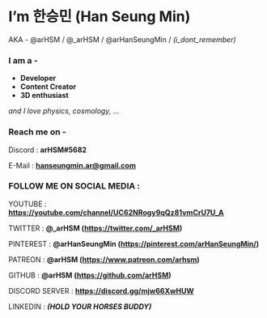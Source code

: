 # I’m 한승민 (Han Seung Min) 

AKA - @arHSM / @_arHSM / @arHanSeungMin / *(i_dont_remember)*

### I am a -

- **Developer**
- **Content Creator**
- **3D enthusiast**

*and I love physics, cosmology, ...*

### Reach me on -

Discord : **arHSM#5682**

E-Mail : **hanseungmin.ar@gmail.com**

### FOLLOW ME ON SOCIAL MEDIA :

YOUTUBE : **https://youtube.com/channel/UC62NRogy9qQz81vmCrU7U_A**

TWITTER : **@_arHSM (https://twitter.com/_arHSM)**

PINTEREST : **@arHanSeungMin (https://pinterest.com/arHanSeungMin/)**

PATREON : **@arHSM (https://www.patreon.com/arhsm)**

GITHUB : **@arHSM (https://github.com/arHSM)**

DISCORD SERVER : **https://discord.gg/mjw66XwHUW**

LINKEDIN : ***(HOLD YOUR HORSES BUDDY)***

<!---
arHSM/arHSM is a ✨ special ✨ repository because its `README.md` (this file) appears on your GitHub profile.
You can click the Preview link to take a look at your changes.
--->
